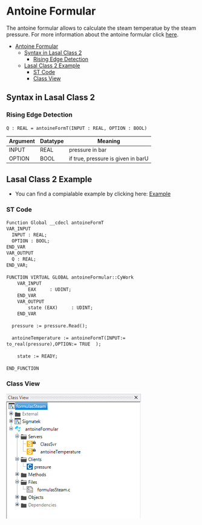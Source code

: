 # Antoine Formular
The antoine formular allows to calculate the steam temperatue by the steam pressure. 
For more information about the antoine formular click [here](https://en.wikipedia.org/wiki/Antoine_equation).


- [Antoine Formular](#antoine-formular)
  - [Syntax in Lasal Class 2](#syntax-in-lasal-class-2)
    - [Rising Edge Detection](#rising-edge-detection)
  - [Lasal Class 2 Example](#lasal-class-2-example)
    - [ST Code](#st-code)
    - [Class View](#class-view)

## Syntax in Lasal Class 2

### Rising Edge Detection
```
Q : REAL = antoineFormT(INPUT : REAL, OPTION : BOOL)
```

| Argument | Datatype | Meaning |
| ------------- | ------------- | ------------- |
| INPUT  | REAL | pressure in bar |
| OPTION  | BOOL | if true, pressure is given in barU |



## Lasal Class 2 Example
* You can find a compialable example by clicking here: [Example](https://github.com/Jumag-Dampferzeuger-GmbH/SIGMATEK-Jumag-Utils-Examples/tree/main/formulasSteam)

### ST Code

```
Function Global __cdecl antoineFormT
VAR_INPUT
  INPUT : REAL;
  OPTION : BOOL;
END_VAR
VAR_OUTPUT
  Q : REAL;
END_VAR;

FUNCTION VIRTUAL GLOBAL antoineFormular::CyWork
	VAR_INPUT
		EAX 	: UDINT;
	END_VAR
	VAR_OUTPUT
		state (EAX) 	: UDINT;
	END_VAR
  
  pressure := pressure.Read();
  
  antoineTemperature := antoineFormT(INPUT:= to_real(pressure),OPTION:= TRUE  );

	state := READY;

END_FUNCTION
```


### Class View
![Alt text](img/image-10.png)
